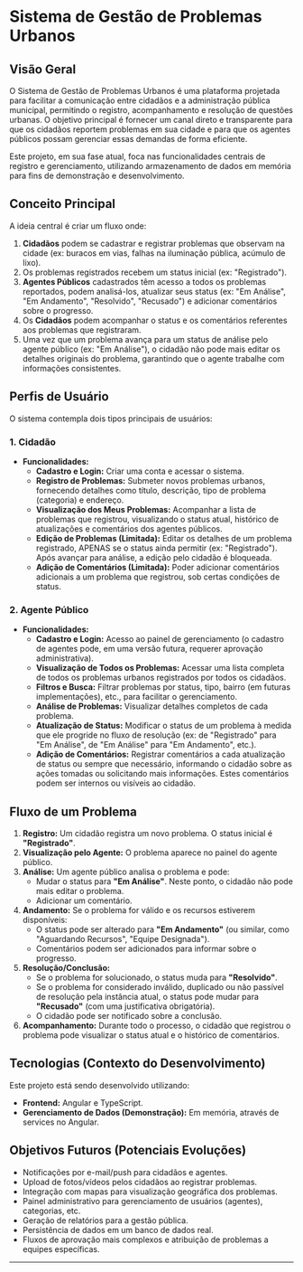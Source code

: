 # Sistema de Gestão de Problemas Urbanos

## Visão Geral

O Sistema de Gestão de Problemas Urbanos é uma plataforma projetada para facilitar a comunicação entre cidadãos e a administração pública municipal, permitindo o registro, acompanhamento e resolução de questões urbanas. O objetivo principal é fornecer um canal direto e transparente para que os cidadãos reportem problemas em sua cidade e para que os agentes públicos possam gerenciar essas demandas de forma eficiente.

Este projeto, em sua fase atual, foca nas funcionalidades centrais de registro e gerenciamento, utilizando armazenamento de dados em memória para fins de demonstração e desenvolvimento.

## Conceito Principal

A ideia central é criar um fluxo onde:

1.  **Cidadãos** podem se cadastrar e registrar problemas que observam na cidade (ex: buracos em vias, falhas na iluminação pública, acúmulo de lixo).
2.  Os problemas registrados recebem um status inicial (ex: "Registrado").
3.  **Agentes Públicos** cadastrados têm acesso a todos os problemas reportados, podem analisá-los, atualizar seus status (ex: "Em Análise", "Em Andamento", "Resolvido", "Recusado") e adicionar comentários sobre o progresso.
4.  Os **Cidadãos** podem acompanhar o status e os comentários referentes aos problemas que registraram.
5.  Uma vez que um problema avança para um status de análise pelo agente público (ex: "Em Análise"), o cidadão não pode mais editar os detalhes originais do problema, garantindo que o agente trabalhe com informações consistentes.

## Perfis de Usuário

O sistema contempla dois tipos principais de usuários:

### 1. Cidadão

*   **Funcionalidades:**
    *   **Cadastro e Login:** Criar uma conta e acessar o sistema.
    *   **Registro de Problemas:** Submeter novos problemas urbanos, fornecendo detalhes como título, descrição, tipo de problema (categoria) e endereço.
    *   **Visualização dos Meus Problemas:** Acompanhar a lista de problemas que registrou, visualizando o status atual, histórico de atualizações e comentários dos agentes públicos.
    *   **Edição de Problemas (Limitada):** Editar os detalhes de um problema registrado, APENAS se o status ainda permitir (ex: "Registrado"). Após avançar para análise, a edição pelo cidadão é bloqueada.
    *   **Adição de Comentários (Limitada):** Poder adicionar comentários adicionais a um problema que registrou, sob certas condições de status.

### 2. Agente Público

*   **Funcionalidades:**
    *   **Cadastro e Login:** Acesso ao painel de gerenciamento (o cadastro de agentes pode, em uma versão futura, requerer aprovação administrativa).
    *   **Visualização de Todos os Problemas:** Acessar uma lista completa de todos os problemas urbanos registrados por todos os cidadãos.
    *   **Filtros e Busca:** Filtrar problemas por status, tipo, bairro (em futuras implementações), etc., para facilitar o gerenciamento.
    *   **Análise de Problemas:** Visualizar detalhes completos de cada problema.
    *   **Atualização de Status:** Modificar o status de um problema à medida que ele progride no fluxo de resolução (ex: de "Registrado" para "Em Análise", de "Em Análise" para "Em Andamento", etc.).
    *   **Adição de Comentários:** Registrar comentários a cada atualização de status ou sempre que necessário, informando o cidadão sobre as ações tomadas ou solicitando mais informações. Estes comentários podem ser internos ou visíveis ao cidadão.

## Fluxo de um Problema

1.  **Registro:** Um cidadão registra um novo problema. O status inicial é **"Registrado"**.
2.  **Visualização pelo Agente:** O problema aparece no painel do agente público.
3.  **Análise:** Um agente público analisa o problema e pode:
    *   Mudar o status para **"Em Análise"**. Neste ponto, o cidadão não pode mais editar o problema.
    *   Adicionar um comentário.
4.  **Andamento:** Se o problema for válido e os recursos estiverem disponíveis:
    *   O status pode ser alterado para **"Em Andamento"** (ou similar, como "Aguardando Recursos", "Equipe Designada").
    *   Comentários podem ser adicionados para informar sobre o progresso.
5.  **Resolução/Conclusão:**
    *   Se o problema for solucionado, o status muda para **"Resolvido"**.
    *   Se o problema for considerado inválido, duplicado ou não passível de resolução pela instância atual, o status pode mudar para **"Recusado"** (com uma justificativa obrigatória).
    *   O cidadão pode ser notificado sobre a conclusão.
6.  **Acompanhamento:** Durante todo o processo, o cidadão que registrou o problema pode visualizar o status atual e o histórico de comentários.



## Tecnologias (Contexto do Desenvolvimento)

Este projeto está sendo desenvolvido utilizando:

*   **Frontend:** Angular e TypeScript.
*   **Gerenciamento de Dados (Demonstração):** Em memória, através de services no Angular.


## Objetivos Futuros (Potenciais Evoluções)

*   Notificações por e-mail/push para cidadãos e agentes.
*   Upload de fotos/vídeos pelos cidadãos ao registrar problemas.
*   Integração com mapas para visualização geográfica dos problemas.
*   Painel administrativo para gerenciamento de usuários (agentes), categorias, etc.
*   Geração de relatórios para a gestão pública.
*   Persistência de dados em um banco de dados real.
*   Fluxos de aprovação mais complexos e atribuição de problemas a equipes específicas.

---
